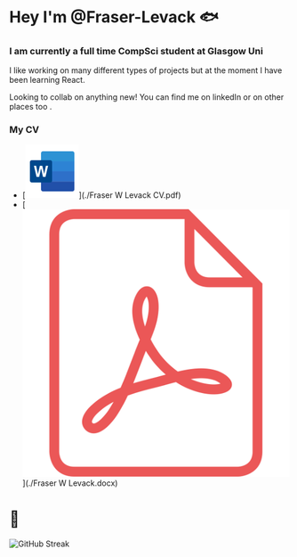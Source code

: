 # Hey I'm @Fraser-Levack 🐟

### I am currently a full time CompSci student at Glasgow Uni

I like working on many different types of projects but at the moment I have been learning React. 

Looking to collab on anything new! You can find me on linkedIn or on other places too .

### My CV

- [![Download DOCX](./docx.svg)](./Fraser W Levack CV.pdf)
- [![Download PDF](./pdf.svg)](./Fraser W Levack.docx)

# 🦈

![GitHub Streak](https://github-readme-streak-stats.herokuapp.com/?user=Fraser-Levack&theme=dark)

<!---
Fraser-Levack/Fraser-Levack is a ✨ special ✨ repository because its `README.md` (this file) appears on your GitHub profile.
You can click the Preview link to take a look at your changes.
--->
